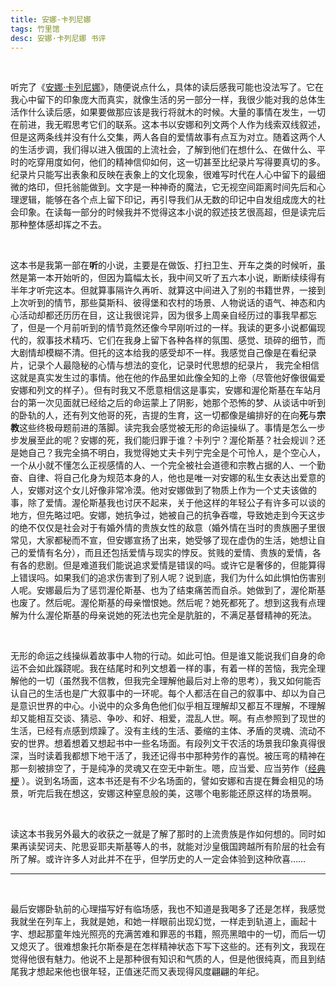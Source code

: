 ```yaml
---
title: 安娜·卡列尼娜
tags: 竹里馆
desc: 安娜·卡列尼娜 书评
---
```


<br/>

听完了《[安娜·卡列尼娜](https://book.douban.com/subject/25837841/)》，随便说点什么，具体的读后感我可能也没法写了。它在我心中留下的印象庞大而真实，就像生活的另一部分一样，我很少能对我的总体生活作什么读后感，如果要做那应该是我行将就木的时候。大量的事情在发生，一切在前进，我无暇思考它们的联系。这本书以安娜和列文两个人作为线索双线叙述，但是这两条线并没有什么交集，两人各自的爱情故事有点互为对立。随着这两个人的生活步调，我们得以进入俄国的上流社会，了解到他们在想什么、在做什么、平时的吃穿用度如何，他们的精神信仰如何，这一切甚至比纪录片写得要真切的多。纪录片只能写出表象和反映在表象上的文化现象，很难写时代在人心中留下的最细微的烙印，但托翁能做到。文字是一种神奇的魔法，它无视空间距离时间先后和心理逻辑，能够在各个点上留下印记，再引导我们从无数的印记中自发组成庞大的社会印象。在读每一部分的时候我并不觉得这本小说的叙述技艺很高超，但是读完后那种整体感却挥之不去。



<br/>

这本书是我第一部在**听**的小说，主要是在做饭、打扫卫生、开车之类的时候听，虽然是第一本开始听的，但因为篇幅太长，我中间又听了五六本小说，断断续续得有半年才听完这本。但就算事隔许久再听、就算这中间进入了别的书籍世界，一接到上次听到的情节，那些莫斯科、彼得堡和农村的场景、人物说话的语气、神态和内心活动却都还历历在目，这让我很诧异，因为很多上周亲自经历过的事我早都忘了，但是一个月前听到的情节竟然还像今早刚听过的一样。我读的更多小说都偏现代的，叙事技术精巧、它们在我身上留下各种各样的氛围、感觉、琐碎的细节，而大剧情却模糊不清。但托的这本给我的感受却不一样。我感觉自己像是在看纪录片，记录个人最隐秘的心情与想法的变化，记录时代思想的纪录片， 我完全相信这就是真实发生过的事情。他在他的作品里如此像全知的上帝（尽管他好像很偏爱安娜和列文的样子）。但有时我又不愿意相信这是事实，安娜和渥伦斯基在车站月台的第一次见面就已经给之后的命运蒙上了阴影，她那个恐怖的梦、从谈话中听到的卧轨的人，还有列文他哥的死，吉提的生育，这一切都像是编排好的在向**死**与**宗教**这些终极母题前进的落脚。读完我会感觉被无形的命运操纵了。事情是怎么一步步发展至此的呢？安娜的死，我们能归罪于谁？卡列宁？渥伦斯基？社会规训？还是她自己？我完全搞不明白，我觉得她丈夫卡列宁完全是个可怜人，是个空心人，一个从小就不懂怎么正视感情的人、一个完全被社会道德和宗教占据的人、一个勤奋、自律、将自己化身为规范本身的人，他也是唯一对安娜的私生女表达出爱意的人，安娜对这个女儿好像非常冷漠。他对安娜做到了物质上作为一个丈夫该做的事，除了爱情。渥伦斯基我也讨厌不起来，关于他这样的年轻公子有许多可以谈的地方，但先略过吧。安娜，她抗争过，她被自己的抗争吞噬，导致她走到今天这步的绝不仅仅是社会对于有婚外情的贵族女性的敌意（婚外情在当时的贵族圈子里很常见，大家都秘而不宣，但安娜宣扬了出来，她受够了现在虚伪的生活，她想让自己的爱情有名分），而且还包括爱情与现实的悖反。贫贱的爱情、贵族的爱情，各有各的悲剧。但是难道我们能说追求爱情是错误的吗。或许它是奢侈的，但能算得上错误吗。如果我们的追求伤害到了别人呢？说到底，我们为什么如此惧怕伤害别人呢。安娜最后为了惩罚渥伦斯基、也为了结束痛苦而自杀。她做到了，渥伦斯基也废了。然后呢。渥伦斯基的母亲憎恨她。然后呢？她死都死了。想到这我有点理解为什么渥伦斯基的母亲说她的死法也完全是肮脏的，不满足基督精神的死法。

<br/>

无形的命运之线操纵着故事中人物的行动。如此可怕。但是谁又能说我们自身的命运不会如此蹊跷呢。我在结尾时和列文想着一样的事，有着一样的苦恼，我完全理解他的一切（虽然我不信教，但我完全理解他最后对上帝的思考），我又如何能否认自己的生活也是广大叙事中的一环呢。每个人都活在自己的叙事中、却以为自己是意识世界的中心。小说中的众多角色他们似乎相互理解却又都互不理解，不理解却又能相互交谈、猜忌、争吵、和好、相爱，混乱人世。啊。有点参照到了现世的生活，已经有点感到烦躁了。没有主线的生活、萎缩的主体、矛盾的灵魂、流动不安的世界。想着想着又想起书中一些名场面。有段列文干农活的场景我印象真得很深，当时读着我都想下地干活了，我还记得书中那种劳作的喜悦。被压弯的精神在那一刻被排空了，于是纯净的灵魂又在空无中新生。嗯，应当爱、应当劳作（[经典梗](https://book.douban.com/annotation/109677778/) ）。说到名场面，这本书还是有不少名场面的，譬如安娜和吉提在舞会相见的场景，听完后我在想这，安娜这种窒息般的美，这哪个电影能还原这样的场景啊。

<br/>

读这本书我另外最大的收获之一就是了解了那时的上流贵族是作如何想的。同时如果再读契诃夫、陀思妥耶夫斯基等人的书，就能对沙皇俄国跨越所有阶层的社会有所了解。或许许多人对此并不在乎，但学历史的人一定会体验到这种欣喜……

---

<br/>

最后安娜卧轨前的心理描写好有临场感，我也不知道是我喝多了还是怎样，我感觉我就坐在列车上，我就是她，和她一样眼前出现幻觉，一样走到轨道上，画起十字、想起那童年烛光照亮的充满苦难和罪恶的书籍，照亮黑暗中的一切，而后一切又熄灭了。很难想象托尔斯泰是在怎样精神状态下写下这些的。还有列文，我现在觉得他很有魅力。他说不上是那种很有知识和气质的人，但是他很纯真，而且到结尾我才想起来他也很年轻，正值迷茫而又表现得风度翩翩的年纪。